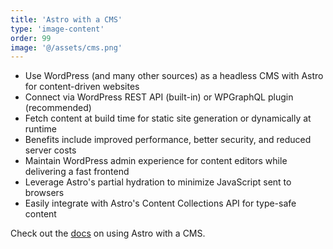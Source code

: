 ```yaml
---
title: 'Astro with a CMS'
type: 'image-content'
order: 99
image: '@/assets/cms.png'
---
```


- Use WordPress (and many other sources) as a headless CMS with Astro for content-driven websites
- Connect via WordPress REST API (built-in) or WPGraphQL plugin (recommended)
- Fetch content at build time for static site generation or dynamically at runtime
- Benefits include improved performance, better security, and reduced server costs
- Maintain WordPress admin experience for content editors while delivering a fast frontend
- Leverage Astro's partial hydration to minimize JavaScript sent to browsers
- Easily integrate with Astro's Content Collections API for type-safe content

Check out the [docs](https://docs.astro.build/en/guides/cms/) on using Astro with a CMS.

